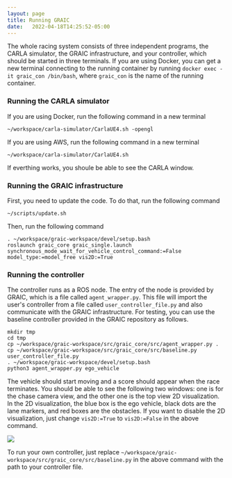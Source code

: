 ```yaml
---
layout: page
title: Running GRAIC
date:   2022-04-18T14:25:52-05:00
---
```


The whole racing system consists of three independent programs, the CARLA simulator, the GRAIC infrastructure, and your controller, which should be started in three terminals. If you are using Docker, you can get a new terminal connecting to the running container by running `docker exec -it graic_con /bin/bash`, where `graic_con` is the name of the running container.

### Running the CARLA simulator
If you are using Docker, run the following command in a new terminal
```
~/workspace/carla-simulator/CarlaUE4.sh -opengl
```

If you are using AWS, run the following command in a new terminal
```
~/workspace/carla-simulator/CarlaUE4.sh
```

If everthing works, you shoule be able to see the CARLA window.

### Running the GRAIC infrastructure
First, you need to update the code. To do that, run the following command
```
~/scripts/update.sh
```

Then, run the following command
```
. ~/workspace/graic-workspace/devel/setup.bash
roslaunch graic_core graic_single.launch synchronous_mode_wait_for_vehicle_control_command:=False model_type:=model_free vis2D:=True
```

### Running the controller
The controller runs as a ROS node. The entry of the node is provided by GRAIC, which is a file called `agent_wrapper.py`. This file will import the user's controller from a file called `user_controller_file.py` and also communicate with the GRAIC infrastructure. For testing, you can use the baseline controller provided in the GRAIC repository as follows.
```
mkdir tmp
cd tmp
cp ~/workspace/graic-workspace/src/graic_core/src/agent_wrapper.py .
cp ~/workspace/graic-workspace/src/graic_core/src/baseline.py user_controller_file.py
. ~/workspace/graic-workspace/devel/setup.bash
python3 agent_wrapper.py ego_vehicle
```
The vehicle should start moving and a score should appear when the race terminates. You should be able to see the following two windows: one is for the chase camera view, and the other one is the top view 2D visualization. In the 2D visualization, the blue box is the ego vehicle, black dots are the lane markers, and red boxes are the obstacles. If you want to disable the 2D visualization, just change ```vis2D:=True``` to ```vis2D:=False``` in the above command.

<img src="/Race/assets/graic_vis.png">

To run your own controller, just replace `~/workspace/graic-workspace/src/graic_core/src/baseline.py` in the above command with the path to your controller file.
